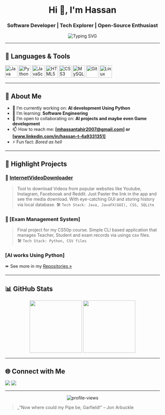 <h1 align="center">Hi 👋, I'm Hassan</h1>
<h3 align="center">Software Developer | Tech Explorer | Open-Source Enthusiast</h3>

<p align="center">
  <img src="https://readme-typing-svg.demolab.com?font=Fira+Code&size=24&pause=1000&center=true&vCenter=true&width=440&lines=Welcome+to+my+GitHub!;Always+learning+new+things;Building+cool+stuff+with+code" alt="Typing SVG" />
</p>

---

## 🧰 Languages & Tools

<p align="left">
  <img src="https://cdn.jsdelivr.net/gh/devicons/devicon/icons/java/java-original.svg" height="40" width="40" alt="Java" />
  <img src="https://cdn.jsdelivr.net/gh/devicons/devicon/icons/python/python-original.svg" height="40" width="40" alt="Python" />
  <img src="https://cdn.jsdelivr.net/gh/devicons/devicon/icons/javascript/javascript-original.svg" height="40" width="40" alt="JavaScript" />
  <img src="https://cdn.jsdelivr.net/gh/devicons/devicon/icons/html5/html5-original.svg" height="40" width="40" alt="HTML5" />
  <img src="https://cdn.jsdelivr.net/gh/devicons/devicon/icons/css3/css3-original.svg" height="40" width="40" alt="CSS3" />
  <img src="https://cdn.jsdelivr.net/gh/devicons/devicon/icons/mysql/mysql-original.svg" height="40" width="40" alt="MySQL" />
  <img src="https://cdn.jsdelivr.net/gh/devicons/devicon/icons/git/git-original.svg" height="40" width="40" alt="Git" />
  <img src="https://cdn.jsdelivr.net/gh/devicons/devicon/icons/linux/linux-original.svg" height="40" width="40" alt="Linux" />
</p>

---

## 🚀 About Me

- 🔭 I’m currently working on: **AI development Using Python**  
- 🌱 I’m learning: **Software Engineering**  
- 🤝 I’m open to collaborating on: **AI projects and maybe even Game development**  
- 📫 How to reach me: **[mhassantahir2007@gmail.com] or [www.linkedin.com/in/hassan-t-4a9331351]**  
- ⚡ Fun fact: *Bored as hell*

---

## 📌 Highlight Projects

### 🎯 [InternetVideoDownloader](https://github.com/mrjoeys20/InternetvideoDownloader)
> Tool to download Videos from popular websites like Youtube, Instagram, Facebooak and Reddit. Just Paster the link in the app and see the media download.
> With eye-catching GUI and storing history via local database.
> 🛠️ `Tech Stack: Java, JavaFX(GUI), CSS, SQLite`

### 🧠 [Exam Management System]
> Final project for my CS50p course. Simple CLI based application that manages Teacher, Student and exam records via usings csv files.  
> 🛠️ `Tech Stack: Python, CSV files`

### [AI works Using Python]

⏩ See more in my [Repositories »](https://github.com/mrjoeys20?tab=repositories)

---

## 📊 GitHub Stats

<p align="center">
  <img src="https://github-readme-stats.vercel.app/api?username=mrjoeys20&show_icons=true&theme=github_dark&hide_border=true" height="170"/>
  <img src="https://github-readme-stats.vercel.app/api/top-langs/?username=mrjoeys20&layout=compact&theme=github_dark&hide_border=true" height="170"/>
</p>

---

## 🌐 Connect with Me

<p align="left">
  <a href="mailto:mhassantahir2007@gmail.com"><img src="https://img.shields.io/badge/-Email-D14836?style=for-the-badge&logo=gmail&logoColor=white"/></a>
  <a href="https://www.linkedin.com/in/hassan-t-4a9331351"><img src="https://img.shields.io/badge/-LinkedIn-0A66C2?style=for-the-badge&logo=linkedin&logoColor=white"/></a>
</p>

---

<p align="center">
  <img src="https://komarev.com/ghpvc/?username=mrjoeys20&label=Profile%20Views&color=blueviolet&style=flat" alt="profile-views" />
</p>

> _“Now where could my Pipe be, Garfield!” – Jon Arbuckle
